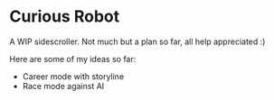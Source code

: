 # Curious Robot
A WIP sidescroller. Not much but a plan so far, all help appreciated :)

Here are some of my ideas so far:
- Career mode with storyline
- Race mode against AI

